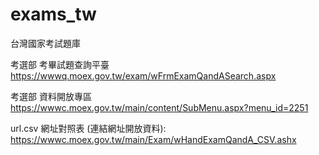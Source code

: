 # exams_tw
台灣國家考試題庫

考選部 考畢試題查詢平臺 https://wwwq.moex.gov.tw/exam/wFrmExamQandASearch.aspx

考選部 資料開放專區 https://wwwc.moex.gov.tw/main/content/SubMenu.aspx?menu_id=2251

url.csv 網址對照表 (連結網址開放資料): https://wwwc.moex.gov.tw/main/Exam/wHandExamQandA_CSV.ashx

